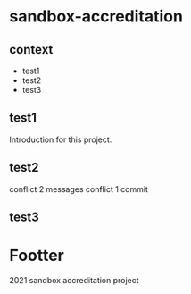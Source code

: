 # sandbox-accreditation

## context

- test1
- test2
- test3

## test1
Introduction for this project.

## test2
conflict 2 messages
conflict 1 commit
## test3

# Footter
2021 sandbox accreditation project
